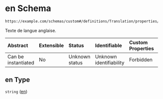 # en Schema

```txt
https://example.com/schemas/custom#/definitions/Translation/properties/en
```

Texte de langue anglaise.

| Abstract            | Extensible | Status         | Identifiable            | Custom Properties | Additional Properties | Access Restrictions | Defined In                                                                   |
| :------------------ | :--------- | :------------- | :---------------------- | :---------------- | :-------------------- | :------------------ | :--------------------------------------------------------------------------- |
| Can be instantiated | No         | Unknown status | Unknown identifiability | Forbidden         | Allowed               | none                | [FRW.form.schema.json\*](../out/FRW.form.schema.json "open original schema") |

## en Type

`string` ([en](frw-definitions-translation-properties-en.md))
